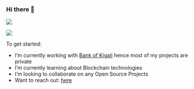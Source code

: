 ### Hi there 👋

![](https://github-readme-stats.vercel.app/api?username=Niyitangasam&show_icons=true&count_private=true)

![](https://github-readme-stats.vercel.app/api/top-langs/?username=Niyitangasam&layout=compact)

To get started:

- I’m currently working with [Bank of Kigali](https://bk.rw) hence most of my projects are private
- I’m currently learning about Blockchain technologies 
- I’m looking to collaborate on any Open Source Projects
- Want to reach out: [here](niyitangasam@gmail.com)

